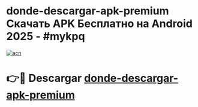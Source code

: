 # donde-descargar-apk-premium Скачать APK Бесплатно на Android 2025 - #mykpq

[![acn](https://github.com/user-attachments/assets/0f9c940e-d8b0-45ae-aac7-cd30a18b3e1c)](https://apps.freeplayer.one?title=donde-descargar-apk-premium&ref=9RF)

# 👉🔴 Descargar [donde-descargar-apk-premium](https://apps.freeplayer.one?title=donde-descargar-apk-premium&ref=9RF)